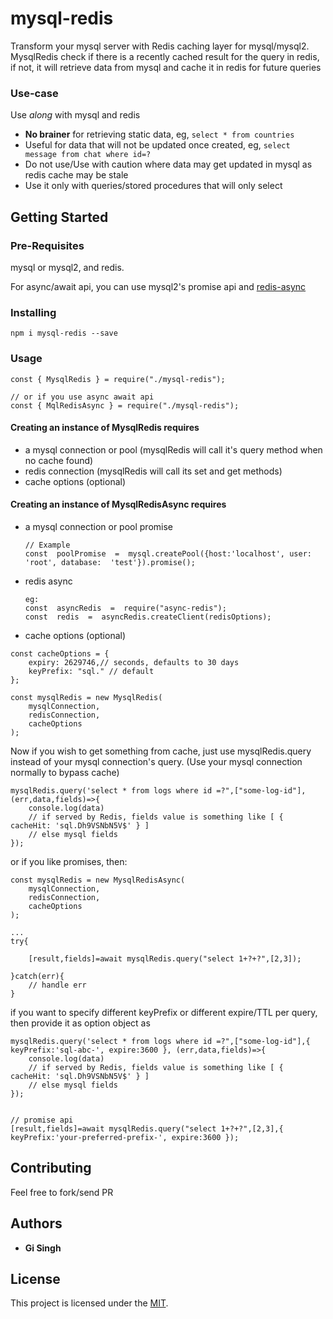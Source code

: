 

# mysql-redis

Transform your mysql server with Redis caching layer for mysql/mysql2. MysqlRedis check if there is a recently cached result for the query in redis, if not, it will retrieve data from mysql and cache it in redis for future queries

### Use-case
Use _along_ with mysql and redis

- **No brainer** for retrieving static data, eg, `select * from countries`
- Useful for data that will not be updated once created, eg, `select message from chat where id=?`
- Do not use/Use with caution where data may get updated in mysql as redis cache may be stale
- Use it only with queries/stored procedures that will only select

## Getting Started

### Pre-Requisites
mysql or mysql2, and redis.

For async/await api, you can use mysql2's promise api and [redis-async](https://www.npmjs.com/package/mysql-redis)

### Installing
`npm i mysql-redis --save` 

### Usage
```
const { MysqlRedis } = require("./mysql-redis");

// or if you use async await api
const { MqlRedisAsync } = require("./mysql-redis");
```

####  Creating an instance of MysqlRedis requires 
- a mysql connection or pool (mysqlRedis will call it's query method when no cache found)
- redis connection (mysqlRedis will call its set and get methods)
- cache options (optional)  

####  Creating an instance of MysqlRedisAsync requires 
- a mysql connection or pool promise 
	``` 
	// Example
	const  poolPromise  =  mysql.createPool({host:'localhost', user:  'root', database:  'test'}).promise();
	```
- redis async 
	```
	eg:
	const  asyncRedis  =  require("async-redis");
	const  redis  =  asyncRedis.createClient(redisOptions);

	```
- cache options (optional)  

```
const cacheOptions = {
    expiry: 2629746,// seconds, defaults to 30 days 
    keyPrefix: "sql." // default
};

const mysqlRedis = new MysqlRedis(
    mysqlConnection,
    redisConnection,
    cacheOptions
);
```
Now if you wish to get something from cache, just use mysqlRedis.query instead of your mysql connection's query. (Use your mysql connection normally to bypass cache)
```
mysqlRedis.query('select * from logs where id =?",["some-log-id"], (err,data,fields)=>{
	console.log(data)
	// if served by Redis, fields value is something like [ { cacheHit: 'sql.Dh9VSNbN5V$' } ]
	// else mysql fields
});
```

or if you like promises, then:

```
const mysqlRedis = new MysqlRedisAsync(
    mysqlConnection,
    redisConnection,
    cacheOptions
);

...
try{

	[result,fields]=await mysqlRedis.query("select 1+?+?",[2,3]);

}catch(err){
	// handle err
}

```
if you want to specify different keyPrefix or different expire/TTL per query, then provide it as option object as 

```
mysqlRedis.query('select * from logs where id =?",["some-log-id"],{ keyPrefix:'sql-abc-', expire:3600 }, (err,data,fields)=>{
	console.log(data)
	// if served by Redis, fields value is something like [ { cacheHit: 'sql.Dh9VSNbN5V$' } ]
	// else mysql fields
});


// promise api
[result,fields]=await mysqlRedis.query("select 1+?+?",[2,3],{ keyPrefix:'your-preferred-prefix-', expire:3600 });

```

 
## Contributing

 Feel free to fork/send PR

## Authors

* **Gi Singh** 

## License

This project is licensed under the [MIT](./LICENSE).

